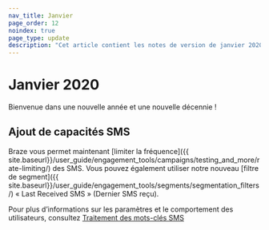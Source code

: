 ```yaml
---
nav_title: Janvier
page_order: 12
noindex: true
page_type: update
description: "Cet article contient les notes de version de janvier 2020."
---
```

# Janvier 2020

Bienvenue dans une nouvelle année et une nouvelle décennie ! 

## Ajout de capacités SMS

Braze vous permet maintenant [limiter la fréquence]({{ site.baseurl}}/user_guide/engagement_tools/campaigns/testing_and_more/rate-limiting/) des SMS. Vous pouvez également utiliser notre nouveau [filtre de segment]({{ site.baseurl}}/user_guide/engagement_tools/segments/segmentation_filters/) « Last Received SMS » (Dernier SMS reçu).

Pour plus d’informations sur les paramètres et le comportement des utilisateurs, consultez [Traitement des mots-clés SMS](/docs/user_guide/message_building_by_channel/sms/keywords/)

